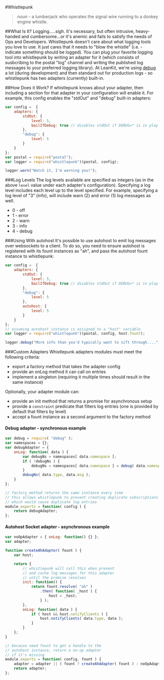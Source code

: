 #Whistlepunk

> *noun* - a lumberjack who operates the signal wire running to a donkey engine whistle.

##What Is It?
Logging.....sigh. It's necessary, but often intrusive, heavy-handed and cumbersome...or it's anemic and fails to satisfy the needs of Ops and Developers. Whistlepunk doesn't care about what logging tools you love to use. It just cares that it needs to "blow the whistle" (i.e. - indicate something should be logged). You can plug your favorite logging tool into whistlepunk by writing an adapter for it (which consists of susbcribing to the postal "log" channel and writing the published log messages to your preferred logging library). At LeanKit, we're using [debug]() a lot (during development) and then standard out for production logs - so whistlepunk has two adapters (currently) built-in.

##How Does it Work?
If whistlepunk knows about your adapter, then including a section for that adapter in your configuration will enable it. For example, this config enables the "stdOut" and "debug" built-in adapters:

```javascript
var config =  {
	adapters: {
		stdOut: {
			level: 5,
			bailIfDebug: true // disables stdOut if DEBUG=* is in play
		},
		"debug": {
			level: 5
		}
	}
};
var postal = require("postal");
var logger = require("whistlepunk")(postal, config);

logger.warn("Watch it, I'm warning you!");
```

###Log Levels
The log levels available are specified as integers (as in the above `level` value under each adapter's configuration). Specifying a log level includes each level up to the level specified. For example, specifying a log level of "3" (info), will include warn (2) and error (1) log messages as well.

* 0 - off
* 1 - error
* 2 - warn
* 3 - info
* 4 - debug

###Using With autohost
It's possible to use autohost to emit log messages over websockets to a client. To do so, you need to ensure autohost is registered with its fount instances as "ah", and pass the autohost fount instance to whistlepunk:

```javascript
var config =  {
	adapters: {
		stdOut: {
			level: 5,
			bailIfDebug: true // disables stdOut if DEBUG=* is in play
		},
		"debug": {
			level: 5
		},
		autohost: {
			level: 5
		}
	}
};
// assuming autohost instance is assigned to a "host" variable
var logger = require("whistlepunk")(postal, config, host.fount);

logger.debug("More info than you'd typically want to sift through....");
```

###Custom Adapters
Whistlepunk adapters modules must meet the following criteria:

 * export a factory method that takes the adapter config
 * provide an onLog method it can call on entries
 * implement a singleton (requiring it multiple times should result in the same instance)

Optionally, your adapter module can:

 * provide an init method that returns a promise for asynchronous setup
 * provide a `constraint` predicate that filters log entries (one is provided by default that filters by level)
 * accept a fount instance as a second argument to the factory method

#### Debug adapter - synchronous example
```js
var debug = require( "debug" );
var namespaces = {};
var debugAdapter = {
	onLog: function( data ) {
		var debugNs = namespaces[ data.namespace ];
		if ( !debugNs ) {
			debugNs = namespaces[ data.namespace ] = debug( data.namespace );
		}
		debugNs( data.type, data.msg );
	}
};

// factory method returns the same instance every time
// this allows whistlepunk to prevent creating duplicate subscriptions
// which would cause duplicate log entries
module.exports = function( config ) {
	return debugAdapter;
};
```

#### Autohost Socket adapter - asynchronous example
```js
var noOpAdapter = { onLog: function() {} };
var adapter;

function createAhAdapter( fount ) {
	var host;

	return {
		// whistlepunk will call this when present
		// and cache log messages for this adapter
		// until the promise resolves
		init: function() {
			return fount.resolve( "ah" )
				.then( function( _host ) {
					host = _host;
				} );
		},
		onLog: function( data ) {
			if ( host && host.notifyClients ) {
				host.notifyClients( data.type, data );
			}
		}
	};
}

// because need fount to get a handle to the
// autohost instance, return a no-op adapter
// if it's missing
module.exports = function( config, fount ) {
	adapter = adapter || ( fount ? createAhAdapter( fount ) : noOpAdapter );
	return adapter;
};
```
